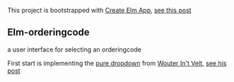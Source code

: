 This project is bootstrapped with [Create Elm App](https://github.com/halfzebra/create-elm-app), [see this post](https://medium.com/@eduardkyvenko/how-to-create-elm-app-cf052629a11a#.72069tlne)

## Elm-orderingcode
a user interface for selecting an orderingcode

First start is implementing the [pure dropdown](https://github.com/wintvelt/elm-dropdown) from [Wouter In't Velt](@wintvelt), [see his post](https://medium.com/elm-shorts/a-reusable-dropdown-in-elm-part-1-d7ac2d106f13#.eaexp5ak7)

